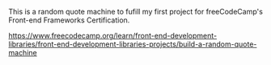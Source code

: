 This is a random quote machine to fufill my first project for freeCodeCamp's Front-end Frameworks Certification. 

https://www.freecodecamp.org/learn/front-end-development-libraries/front-end-development-libraries-projects/build-a-random-quote-machine
